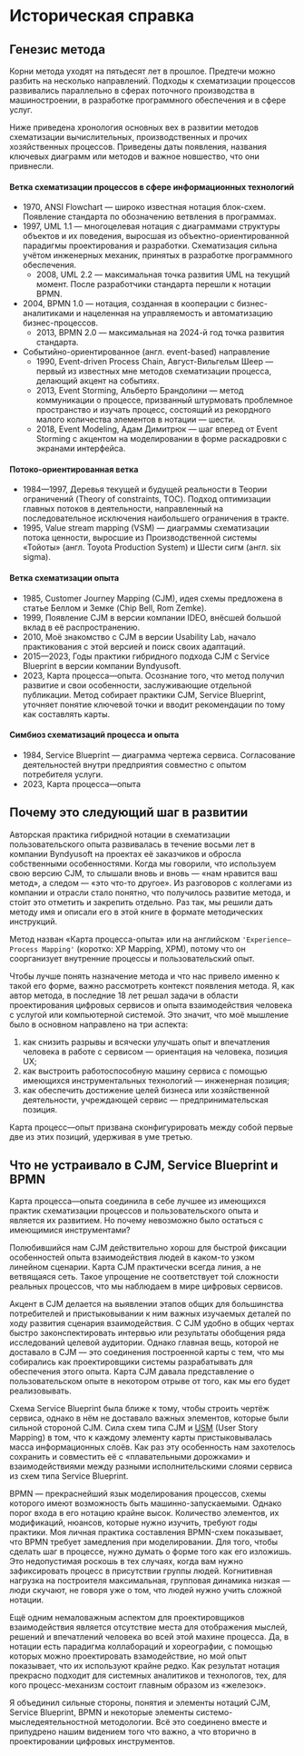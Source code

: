 # Историческая справка

## Генезис метода

Корни метода уходят на пятьдесят лет в прошлое. Предтечи можно разбить на несколько направлений. Подходы к схематизации процессов развивались параллельно в сферах поточного производства в машиностроении, в разработке программного обеспечения и в сфере услуг.

Ниже приведена хронология основных вех в развитии методов схематизации вычислительных, производственных и прочих хозяйственных процессов. Приведены даты появления, названия ключевых диаграмм или методов и важное новшество, что они привнесли.

#### Ветка схематизации процессов в сфере информационных технологий

* 1970, ANSI Flowchart — широко известная нотация блок-схем. Появление стандарта по обозначению ветвления в программах.
* 1997, UML 1.1 — многоцелевая нотация с диаграммами структуры объектов и их поведения, выросшая из объектно-ориентированной парадигмы проектирования и разработки. Схематизация сильна учётом инженерных механик, принятых в разработке программного обеспечения.
  * 2008, UML 2.2 — максимальная точка развития UML на текущий момент. После разработчики стандарта перешли к нотации BPMN.
* 2004, BPMN 1.0 — нотация, созданная в кооперации с бизнес-аналитиками и нацеленная на управляемость и автоматизацию бизнес-процессов.
  * 2013, BPMN 2.0 — максимальная на 2024-й год точка развития стандарта.
* Событийно-ориентированное (англ. event-based) направление
  * 1990, Event-driven Process Chain, Август-Вильгельм Шеер — первый из известных мне методов схематизации процесса, делающий акцент на событиях.
  * 2013, Event Storming, Альберто Брандолини — метод коммуникации о процессе, призванный штурмовать проблемное пространство и изучать процесс, состоящий из рекордного малого количества элементов в нотации — шести.
  * 2018, Event Modeling, Адам Димитрюк — шаг вперед от Event Storming с акцентом на моделировании в форме раскадровки с экранами интерфейса.

#### Потоко-ориентированная ветка

* 1984—1997, Деревья текущей и будущей реальности в Теории ограничений (Theory of constraints, TOC). Подход оптимизации главных потоков в деятельности, направленный на последовательное исключения наибольшего ограничения в тракте.
* 1995, Value stream mapping (VSM) — диаграммы схематизации потока ценности, выросшие из Производственной системы «Тойоты» (англ. Toyota Production System) и Шести сигм (англ. six sigma).

#### Ветка схематизации опыта

* 1985, Customer Journey Mapping (CJM), идея схемы предложена в статье Беллом и Земке (Chip Bell, Rom Zemke).
* 1999, Появление CJM в версии компании IDEO, внёсшей большой вклад в её распространению.
* 2010, Моё знакомство с CJM в версии Usability Lab, начало практикования с этой версией и поиск своих адаптаций.
* 2015—2023, Годы практики гибридного подхода CJM с Service Blueprint в версии компании Byndyusoft.
* 2023, Карта процесса—опыта. Осознание того, что метод получил развитие и свои особенности, заслуживающие отдельной публикации. Метод собирает практики CJM, Service Blueprint, уточняет понятие ключевой точки и вводит рекомендации по тому как составлять карты.

#### Симбиоз схематизаций процесса и опыта

* 1984, Service Blueprint — диаграмма чертежа сервиса. Согласование деятельностей внутри предприятия совместно с опытом потребителя услуги.
* 2023, Карта процесса—опыта

## Почему это следующий шаг в развитии

Авторская практика гибридной нотации в схематизации пользовательского опыта развивалась в течение восьми лет в компании Byndyusoft на проектах её заказчиков и обросла собственными особенностями. Когда мы говорили, что используем свою версию CJM, то слышали вновь и вновь — «нам нравится ваш метод», а следом — «это что-то другое». Из разговоров с коллегами из компании и отрасли стало понятно, что получилось развитие метода, и сто́ит это отметить и закрепить отдельно. Раз так, мы решили дать методу имя и описали его в этой книге в формате методических инструкций.

Метод назван «Карта процесса-опыта» или на английском `'Еxperience—Process Mapping'` (коротко: XP Mapping, XPM), потому что он соорганизует внутренние процессы и пользовательский опыт.

Чтобы лучше понять назначение метода и что нас привело именно к такой его форме, важно рассмотреть контекст появления метода. Я, как автор метода, в последние 18 лет решал задачи в области проектирования цифровых сервисов и опыта взаимодействия человека с услугой или компьютерной системой. Это значит, что моё мышление было в основном направлено на три аспекта:

1. как снизить разрывы и всячески улучшать опыт и впечатления человека в работе с сервисом — ориентация на человека, позиция UX;
2. как выстроить работоспособную машину сервиса с помощью имеющихся инструментальных технологий — инженерная позиция;
3. как обеспечить достижение целей бизнеса или хозяйственной деятельности, учреждающей сервис — предпринимательская позиция.

Карта процесс—опыт призвана сконфигурировать между собой первые две из этих позиций, удерживая в уме третью.

## Что не устраивало в CJM, Service Blueprint и BPMN

Карта процесса—опыта соединила в себе лучшее из имеющихся практик схематизации процессов и пользовательского опыта и является их развитием. Но почему невозможно было остаться с имеющимися инструментами?

Полюбившийся нам CJM действительно хорош для быстрой фиксации особенностей опыта взаимодействия людей в каком-то узком линейном сценарии. Карта CJM практически всегда линия, а не ветвящаяся сеть. Такое упрощение не соответствует той сложности реальных процессов, что мы наблюдаем в мире цифровых сервисов.

Акцент в CJM делается на выявлении этапов общих для большинства потребителей и пристыковывании к ним важных изучаемых деталей по ходу развития сценария взаимодействия. С CJM удобно в общих чертах быстро законспектировать интервью или результаты обобщения ряда исследований целевой аудитории. Однако главная вещь, которой не доставало в CJM — это соединения построенной карты с тем, что мы собирались как проектировщики системы разрабатывать для обеспечения этого опыта. Карта CJM давала представление о пользовательском опыте в некотором отрыве от того, как мы его будет реализовывать.

Схема Service Blueprint была ближе к тому, чтобы строить чертёж сервиса, однако в нём не доставало важных элементов, которые были сильной стороной CJM. Сила схем типа CJM и [USM](https://ashapiro.ru/articles/usm) (User Story Mapping) в том, что к каждому элементу карты пристыковывалась масса информационных слоёв. Как раз эту особенность нам захотелось сохранить и совместить её с «плавательными дорожками» и взаимодействиями между разными исполнительскими слоями сервиса из схем типа Service Blueprint.

BPMN — прекраснейший язык моделирования процессов, схемы которого имеют возможность быть машинно-запускаемыми. Однако порог входа в его нотацию крайне высок. Количество элементов, их модификаций, нюансов, которые нужно изучить, требуют годы практики. Моя личная практика составления BPMN-схем показывает, что BPMN требует замедления при моделировании. Для того, чтобы сделать шаг в процессе, нужно думать о форме того как его изложишь. Это недопустимая роскошь в тех случаях, когда вам нужно зафиксировать процесс в присутствии группы людей. Когнитивная нагрузка на построителя максимальная, групповая динамика низкая — люди скучают, не говоря уже о том, что людей нужно учить сложной нотации.

Ещё одним немаловажным аспектом для проектировщиков взаимодействия является отсутствие места для отображения мыслей, решений и впечатлений человека во всей этой махине процесса. Да, в нотации есть парадигма коллабораций и хореографии, с помощью которых можно проектировать взамодействие, но мой опыт показывает, что их используют крайне редко. Как результат нотация прекрасно подходит для системных аналитиков и технологов, тех, для кого процесс-механизм состоит главным образом из «железок».

Я объединил сильные стороны, понятия и элементы нотаций CJM, Service Blueprint, BPMN и некоторые элементы системо-мыследеятельностной методологии. Всё это соединено вместе и припудрено нашим видением того что важно, а что вторично в проектировании цифровых инструментов.


